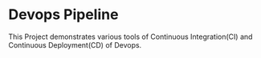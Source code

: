 # Devops Pipeline

This Project demonstrates various tools of Continuous Integration(CI) and Continuous Deployment(CD) of Devops. 
 
